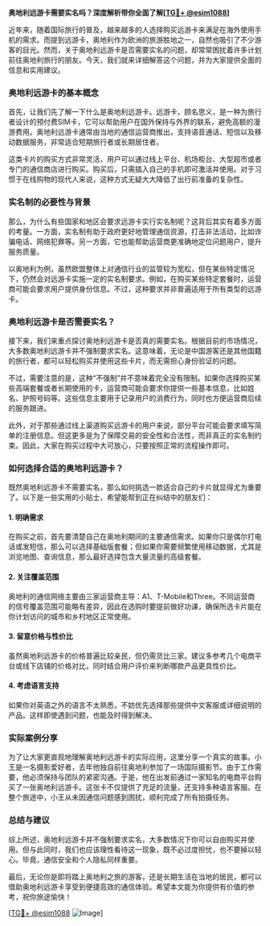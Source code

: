 **奥地利远游卡需要实名吗？深度解析带你全面了解[[TG💪+ @esim1088](https://t.me/s/esim1088)]**

近年来，随着国际旅行的普及，越来越多的人选择购买远游卡来满足在海外使用手机的需求。而提到远游卡，奥地利作为欧洲的旅游胜地之一，自然也吸引了不少游客的目光。然而，关于奥地利远游卡是否需要实名的问题，却常常困扰着许多计划前往奥地利旅行的朋友。今天，我们就来详细解答这个问题，并为大家提供全面的信息和实用建议。

### 奥地利远游卡的基本概念

首先，让我们先了解一下什么是奥地利远游卡。远游卡，顾名思义，是一种为旅行者设计的预付费SIM卡，它可以帮助用户在国外保持与外界的联系，避免高额的漫游费用。奥地利远游卡通常由当地的通信运营商推出，支持语音通话、短信以及移动数据服务，非常适合短期旅行者或长期居住者。

这类卡片的购买方式非常灵活，用户可以通过线上平台、机场柜台、大型超市或者专门的通信商店进行购买。购买后，只需插入自己的手机即可激活并使用。对于习惯于在线购物的现代人来说，这种方式无疑大大降低了出行前准备的复杂性。

### 实名制的必要性与背景

那么，为什么有些国家和地区会要求远游卡实行实名制呢？这背后其实有着多方面的考量。一方面，实名制有助于政府更好地管理通信资源，打击非法活动，比如诈骗电话、网络犯罪等。另一方面，它也能帮助运营商更准确地定位问题用户，提升服务质量。

以奥地利为例，虽然欧盟整体上对通信行业的监管较为宽松，但在某些特定情况下，仍然会对远游卡实施一定的实名制要求。例如，在购买某些特定套餐时，运营商可能会要求用户提供身份信息。不过，这种要求并非普遍适用于所有类型的远游卡。

### 奥地利远游卡是否需要实名？

接下来，我们来重点探讨奥地利远游卡是否真的需要实名。根据目前的市场情况，大多数奥地利远游卡并不强制要求实名。这意味着，无论是中国游客还是其他国籍的旅行者，都可以轻松购买并使用这些卡片，而无需担心身份验证的问题。

不过，需要注意的是，这种“不强制”并不意味着完全没有限制。如果你选择购买某些高端套餐或者长期使用的卡，运营商可能会要求你提供一些基本信息，比如姓名、护照号码等。这些信息主要用于记录用户的消费行为，同时也方便运营商后续的服务跟进。

此外，对于那些通过线上渠道购买远游卡的用户来说，部分平台可能会要求填写简单的注册信息。但这更多是为了保障交易的安全性和合法性，而非真正的实名制约束。因此，大家在购买过程中大可放心，只要按照正常的流程操作即可。

### 如何选择合适的奥地利远游卡？

既然奥地利远游卡不需要实名，那么如何挑选一款适合自己的卡片就显得尤为重要了。以下是一些实用的小贴士，希望能帮到正在纠结中的朋友们：

#### 1. **明确需求**
在购买之前，首先要清楚自己在奥地利期间的主要通信需求。如果你只是偶尔打电话或发短信，那么可以选择基础版套餐；但如果你需要频繁使用移动数据，尤其是浏览地图、查询信息，那么最好选择包含大量流量的高级套餐。

#### 2. **关注覆盖范围**
奥地利的通信网络主要由三家运营商主导：A1、T-Mobile和Three。不同运营商的信号覆盖范围可能略有差异，因此在选购时要提前做好功课，确保所选卡片能在你计划访问的城市和乡村地区正常使用。

#### 3. **留意价格与性价比**
虽然奥地利远游卡的价格普遍比较亲民，但仍需货比三家。建议多参考几个电商平台或线下店铺的价格对比，同时结合用户评价来判断哪款产品更具性价比。

#### 4. **考虑语言支持**
如果你对英语之外的语言不太熟悉，不妨优先选择那些提供中文客服或详细说明的产品。这样即使遇到问题，也能及时得到解决。

### 实际案例分享

为了让大家更直观地理解奥地利远游卡的实际应用，这里分享一个真实的故事。小王是一名摄影爱好者，去年他独自前往奥地利参加了一场国际摄影节。由于工作需要，他必须保持与团队的紧密沟通。于是，他在出发前通过一家知名的电商平台购买了一张奥地利远游卡。这张卡不仅提供了充足的流量，还支持多种语言客服。在整个旅途中，小王从未因通信问题感到困扰，顺利完成了所有拍摄任务。

### 总结与建议

综上所述，奥地利远游卡并不强制要求实名，大多数情况下你可以自由购买并使用。但与此同时，我们也应该理性看待这一现象，既不必过度担忧，也不要掉以轻心。毕竟，通信安全和个人隐私同样重要。

最后，无论你是即将踏上奥地利之旅的游客，还是长期生活在当地的居民，都可以借助奥地利远游卡享受到便捷高效的通信体验。希望本文能为你提供有价值的参考，祝你旅途愉快！

[[TG💪+ @esim1088](https://t.me/s/esim1088) ![Image](https://i.postimg.cc/4NQfJmqS/Snipaste-2025-05-13-00-14-12.png)]